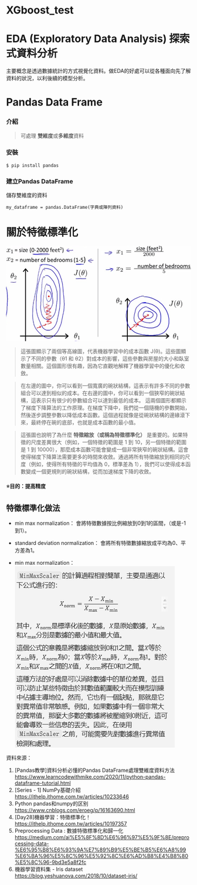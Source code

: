 # XGboost_test

# EDA (Exploratory Data Analysis) 探索式資料分析
主要概念是透過數據統計的方式視覺化資料。做EDA的好處可以從各種面向先了解資料的狀況，以利後續的模型分析。

# Pandas **Data Frame** 
### 介紹
>可處理 **雙維度**或**多維度**資料
### 安裝
```
$ pip install pandas
```
### 建立Pandas DataFrame
儲存雙維度的資料
```
my_dataframe = pandas.DataFrame(字典或陣列資料)
```
# 關於特徵標準化
![image](https://github.com/MAYUFANFG/XGboost_test/blob/main/4pW0eRh.jpg)
> 這張圖顯示了兩個等高線圖，代表機器學習中的成本函數 J(θ)。這些圖顯示了不同的參數（θ1 和 θ2）對成本的影響，這些參數與房屋的大小和臥室數量相關。這個圖形很有趣，因為它直觀地解釋了機器學習中的優化和收斂。

>在左邊的圖中，你可以看到一個寬廣的碗狀結構，這表示有許多不同的參數組合可以達到相似的成本。在右邊的圖中，你可以看到一個狹窄的碗狀結構，這表示只有很少的參數組合可以達到最低的成本。
>這兩個圖形都顯示了梯度下降算法的工作原理。在梯度下降中，我們從一個隨機的參數開始，然後逐步調整參數以降低成本函數。這個過程就像是從碗狀結構的邊緣滾下來，最終停在碗的底部，也就是成本函數的最小值。

> 這張圖也說明了為什麼 **特徵縮放（或稱為特徵標準化）** 是重要的。如果特徵的尺度差異很大（例如，一個特徵的範圍是 1 到 10，另一個特徵的範圍是 1 到 10000），那麼成本函數可能會變成一個非常狹窄的碗狀結構。這會使得梯度下降算法需要更多的時間來收斂。通過將所有特徵縮放到相同的尺度（例如，使得所有特徵的平均值為 0，標準差為 1），我們可以使得成本函數變成一個更規則的碗狀結構，從而加速梯度下降的收斂。
#### :star:目的：提高精度
## 特徵標準化做法
* min max normalization：
會將特徵數據按比例縮放到0到1的區間，（或是-1到1）。
* standard deviation normalization：
會將所有特徵數據縮放成平均為0、平方差為1。

* min max normalization：
![image](https://github.com/MAYUFANFG/XGboost_test/blob/main/minmaxscaler.png)


資料來源：
1. [Pandas教學]資料分析必懂的Pandas DataFrame處理雙維度資料方法
https://www.learncodewithmike.com/2020/11/python-pandas-dataframe-tutorial.html
2.  [Series - 1] NumPy基礎介紹
https://ithelp.ithome.com.tw/articles/10233646
3. Python pandas和numpy的区别
https://www.cnblogs.com/eroeg/p/16163690.html
4. [Day28]機器學習：特徵標準化！
https://ithelp.ithome.com.tw/articles/10197357
5. Preprocessing Data : 數據特徵標準化和歸一化
https://medium.com/ai%E5%8F%8D%E6%96%97%E5%9F%8E/preprocessing-data-%E6%95%B8%E6%93%9A%E7%89%B9%E5%BE%B5%E6%A8%99%E6%BA%96%E5%8C%96%E5%92%8C%E6%AD%B8%E4%B8%80%E5%8C%96-9bd3e5a8f2fc
6. 機器學習資料集 - Iris dataset
https://blog.yeshuanova.com/2018/10/dataset-iris/
